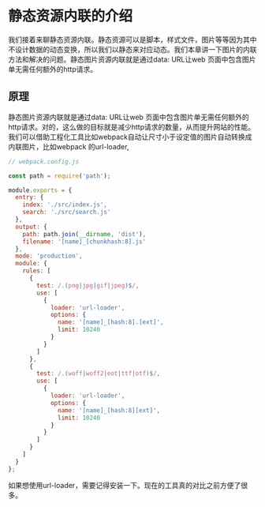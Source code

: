 # 静态资源内联的介绍
我们接着来聊静态资源内联。静态资源可以是脚本，样式文件，图片等等因为其中不设计数据的动态变换，所以我们以静态来对应动态。我们本章讲一下图片的内联方法和解决的问题。静态图片资源内联就是通过data: URL让web 页面中包含图片单无需任何额外的http请求。

## 原理
静态图片资源内联就是通过data: URL让web 页面中包含图片单无需任何额外的http请求。对的，这么做的目标就是减少http请求的数量，从而提升网站的性能。我们可以借助工程化工具比如webpack自动让尺寸小于设定值的图片自动转换成内联图片，比如webpack 的url-loader, 
```js
// webpack.config.js

const path = require('path');

module.exports = {
  entry: {
    index: './src/index.js',
    search: './src/search.js'
  },
  output: {
    path: path.join(__dirname, 'dist'),
    filename: '[name]_[chunkhash:8].js'
  },
  mode: 'production',
  module: {
    rules: [
      {
        test: /.(png|jpg|gif|jpeg)$/,
        use: [
          {
            loader: 'url-loader',
            options: {
              name: '[name]_[hash:8].[ext]',
              limit: 10240
            }
          }
        ]
      },
      {
        test: /.(woff|woff2|eot|ttf|otf)$/,
        use: [
          {
            loader: 'url-loader',
            options: {
              name: '[name]_[hash:8][ext]',
              limit: 10240
            }
          }
        ]
      }
    ]
  }
};
```
如果想使用url-loader，需要记得安装一下。现在的工具真的对比之前方便了很多。

